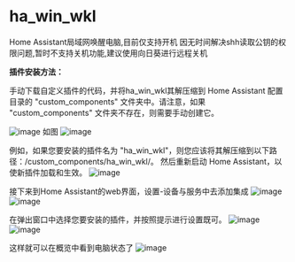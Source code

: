 # ha_win_wkl
Home Assistant局域网唤醒电脑,目前仅支持开机
因无时间解决shh读取公钥的权限问题,暂时不支持关机功能,建议使用向日葵进行远程关机

**插件安装方法：**

手动下载自定义插件的代码，并将ha_win_wkl其解压缩到 Home Assistant 配置目录的 "custom_components" 文件夹中。请注意，如果 "custom_components" 文件夹不存在，则需要手动创建它。

![image](https://github.com/user-attachments/assets/a1254ac0-8dd9-41f8-9cab-2595827cd074)
如图
![image](https://github.com/user-attachments/assets/d8617e2b-7050-47f2-a418-c3467cb12f26)



例如，如果您要安装的插件名为 "ha_win_wkl"，则您应该将其解压缩到以下路径：/custom_components/ha_win_wkl/。
然后重新启动 Home Assistant，以使新插件加载和生效。
![image](https://github.com/user-attachments/assets/15b1c496-c342-40ad-a394-40ee5b7629f4)

接下来到Home Assistant的web界面，设置-设备与服务中去添加集成
![image](https://github.com/user-attachments/assets/82857d83-71d1-4032-93d7-4de227ef0fe1)
![image](https://github.com/user-attachments/assets/d5796289-e382-4988-aeed-141f5de6751f)



在弹出窗口中选择您要安装的插件，并按照提示进行设置既可。
![image](https://github.com/user-attachments/assets/40809d2b-f68b-4edd-bc0a-45624ad8f02d)
![image](https://github.com/user-attachments/assets/57f16e38-8d76-496d-b7cd-d8d4dbf70b75)

这样就可以在概览中看到电脑状态了
![image](https://github.com/user-attachments/assets/b56d667d-f590-4a8d-90ec-2c75ce4569a9)
